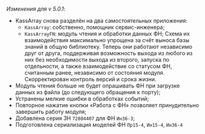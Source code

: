 _Изменения для v 5.0.1_:
- KassArray снова разделён на два самостоятельных приложения:
    - `KassArray`: собственно, помощник сервис-инженера;
    - `KassArrayFN`: модуль чтения и обработки данных ФН;
Схема их взаимодействия максимально упрощена за счёт выноса базы знаний в общую библиотеку. Теперь они работают независимо друг от друга, поддерживая возможность выхода из любого из них без необходимости выхода из второго, запуска по отдельности, а также взаимодействие со статусом ФН, считанным ранее, независимо от состояния модуля. Скорректирован контроль версий и срока жизни.
- Модуль чтения больше не будет опрашивать ФН при загрузке данных из файла (до следующего обращения к порту);
- Устранены мелкие ошибки в обработках событий;
- Повторное нажатие кнопки «Работа с ФН» позволяет принудительно завершить работу модуля;
- Добавлена серия ЗН `72804407` для ФН `Ин36-3`;
- Подготовлена сериализация моделей ФН `Пр15-4`, `Ин15-4`, `Ин36-4`
